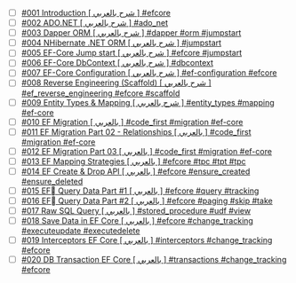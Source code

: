 - [ ] [#001  Introduction [ شرح بالعربي ]  #efcore](https://www.youtube.com/watch?v=ZxRTyoEeXhk) 
- [ ] [#002 ADO.NET  [ شرح بالعربي ]  #ado_net](https://www.youtube.com/watch?v=WEVJeTBifAY) 
- [ ] [#003  Dapper  ORM [ شرح بالعربي ]  #dapper #orm #jumpstart](https://www.youtube.com/watch?v=XjExbuSCIZw) 
- [ ] [#004  NHibernate .NET ORM  [ شرح بالعربي ]  #jumpstart](https://www.youtube.com/watch?v=JMqza_3rg5Q) 
- [ ] [#005  EF-Core Jump start [ شرح بالعربي ] #efcore #jumpstart](https://www.youtube.com/watch?v=4edLDnhS0NA) 
- [ ] [#006 EF-Core DbContext [ شرح بالعربي ] #dbcontext](https://www.youtube.com/watch?v=fKaIu43bW6g) 
- [ ] [#007 EF-Core Configuration [ شرح بالعربي ]  #ef-configuration #efcore](https://www.youtube.com/watch?v=GHyeugqpMPU) 
- [ ] [#008 Reverse Engineering  (Scaffold)  [ شرح بالعربي ] #ef_reverse_engineering #efcore #scaffold](https://www.youtube.com/watch?v=vBDvSqiseP0) 
- [ ] [#009 Entity Types & Mapping [ شرح بالعربي ] #entity_types #mapping #ef-core](https://www.youtube.com/watch?v=vsS9j_ljMFY) 
- [ ] [#010 EF Migration [ بالعربي ] #code_first #migration #ef-core](https://www.youtube.com/watch?v=WqiGu_MQ-xw) 
- [ ] [#011 EF Migration Part 02 - Relationships [ بالعربي ] #code_first #migration #ef-core](https://www.youtube.com/watch?v=r2GAvh41hj8) 
- [ ] [#012 EF Migration Part 03  [ بالعربي ] #code_first #migration #ef-core](https://www.youtube.com/watch?v=pOZmq05uWnE) 
- [ ] [#013 EF Mapping Strategies [ بالعربي ] #efcore #tpc #tpt #tpc](https://www.youtube.com/watch?v=i5lSGkNJW0A) 
- [ ] [#014 EF Create & Drop API [ بالعربي ] #efcore #ensure_created #ensure_deleted](https://www.youtube.com/watch?v=5pA5lvbAjec) 
- [ ] [#015 EF َQuery Data Part #1 [ بالعربي ] #efcore #query #tracking](https://www.youtube.com/watch?v=5zKWN9mA6p8) 
- [ ] [#016 EF َQuery Data Part #2 [ بالعربي ] #efcore #paging #skip #take](https://www.youtube.com/watch?v=fb8j6CjyWWw) 
- [ ] [#017 Raw SQL Query [ بالعربي ] #stored_procedure #udf #view](https://www.youtube.com/watch?v=5HvXbBj7ES0) 
- [ ] [#018 Save Data in EF Core [ بالعربي ] #efcore  #change_tracking #executeupdate #executedelete](https://www.youtube.com/watch?v=46O_VAlgedk) 
- [ ] [#019 Interceptors EF Core [ بالعربي ] #interceptors  #change_tracking  #efcore](https://www.youtube.com/watch?v=hEMCDxqURr8) 
- [ ] [#020 DB Transaction EF Core [ بالعربي ] #transactions  #change_tracking  #efcore](https://www.youtube.com/watch?v=m2RDSxGPuhs) 
